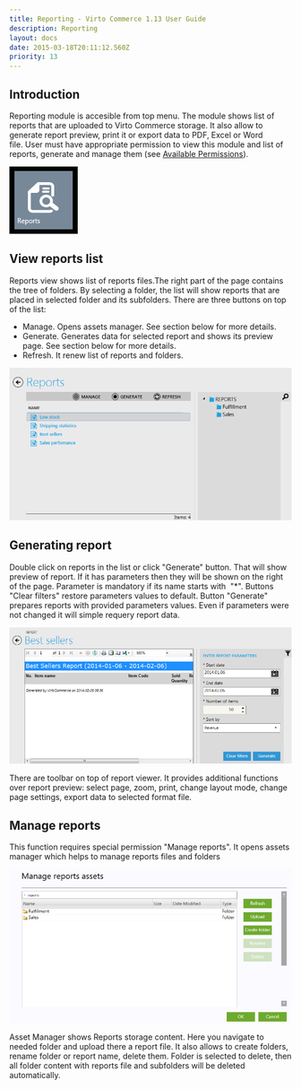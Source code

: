 ```yaml
---
title: Reporting - Virto Commerce 1.13 User Guide
description: Reporting
layout: docs
date: 2015-03-18T20:11:12.560Z
priority: 13
---
```

## Introduction

Reporting module is accesible from top menu. The module shows list of reports that are uploaded to Virto Commerce storage. It also allow to generate report preview, print it or export data to PDF, Excel or Word file. User must have appropriate permission to view this module and list of reports, generate and manage them (see [Available Permissions](docs/old-versions/vc113userguide/users-management-roles-and-role-assignment/available-permissions)).

<img src="../../../assets/images/docs/report_module_tile.png" />

## View reports list

Reports view shows list of reports files.The right part of the page contains the tree of folders. By selecting a folder, the list will show reports that are placed in selected folder and its subfolders. There are three buttons on top of the list:

* Manage. Opens assets manager. See section below for more details.
* Generate. Generates data for selected report and shows its preview page. See section below for more details.
* Refresh. It renew list of reports and folders.

<img src="../../../assets/images/docs/report_list.png" />

## Generating report

Double click on reports in the list or click "Generate" button. That will show preview of report. If it has parameters then they will be shown on the right of the page. Parameter is mandatory if its name starts with  "*". Buttons "Clear filters" restore parameters values to default. Button "Generate" prepares reports with provided parameters values. Even if parameters were not changed it will simple requery report data.

<img src="../../../assets/images/docs/report_preview.png" />

There are toolbar on top of report viewer. It provides additional functions over report preview: select page, zoom, print, change layout mode, change page settings, export data to selected format file.

## Manage reports

This function requires special permission "Manage reports". It opens assets manager which helps to manage reports files and folders

<img src="../../../assets/images/docs/report_manage.png" />

Asset Manager shows Reports storage content. Here you navigate to needed folder and upload there a report file. It also allows to create folders, rename folder or report name, delete them. Folder is selected to delete, then all folder content with reports file and subfolders will be deleted automatically.